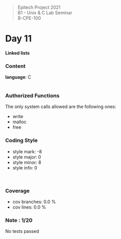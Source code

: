 > Epitech Project 2021 <br>
> B1 - Unix & C Lab Seminar<br>
> B-CPE-100

# Day 11
#### Linked lists

### Content
**language**: C<br>
<br>

### Authorized Functions
The only system calls allowed are the following ones:
- write
- malloc
- free

### Coding Style
- style mark: -8
- style major: 0
- style minor: 8
- style info: 0
<br>

### Coverage
- cov branches: 0.0 % 
- cov lines: 0.0 % 

### Note : 1/20
No tests passed 